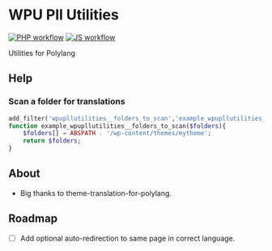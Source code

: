# WPU Pll Utilities

[![PHP workflow](https://github.com/WordPressUtilities/wpu_pll_utilities/actions/workflows/php.yml/badge.svg 'PHP workflow')](https://github.com/WordPressUtilities/wpu_pll_utilities/actions)
[![JS workflow](https://github.com/WordPressUtilities/wpu_pll_utilities/actions/workflows/js.yml/badge.svg 'JS workflow')](https://github.com/WordPressUtilities/wpu_pll_utilities/actions)

Utilities for Polylang

## Help

### Scan a folder for translations

```php
add_filter('wpupllutilities__folders_to_scan','example_wpupllutilities__folders_to_scan',10,1);
function example_wpupllutilities__folders_to_scan($folders){
    $folders[] = ABSPATH . '/wp-content/themes/mytheme';
    return $folders;
}
```

## About

* Big thanks to theme-translation-for-polylang.

## Roadmap

- [ ] Add optional auto-redirection to same page in correct language.
